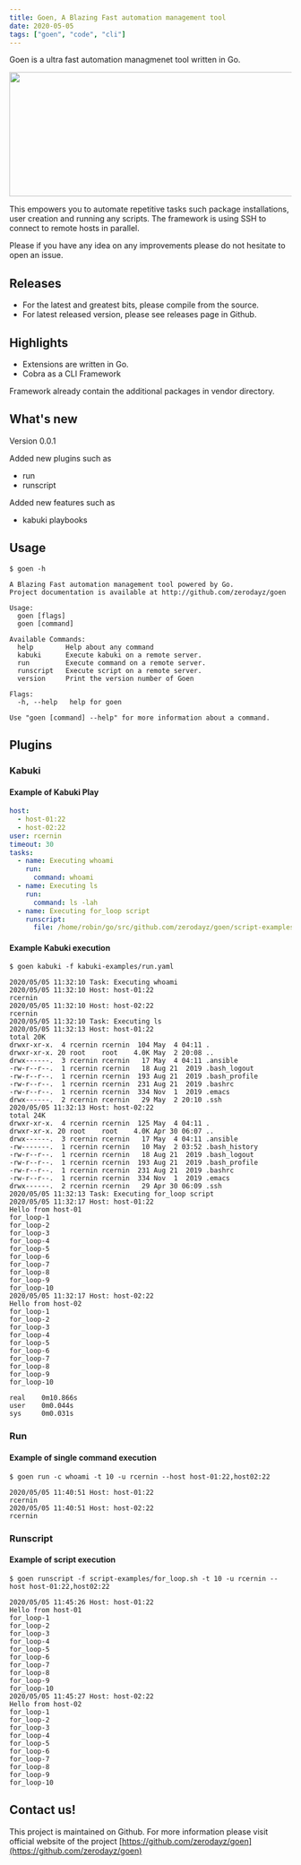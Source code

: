 ```yaml
---
title: Goen, A Blazing Fast automation management tool
date: 2020-05-05
tags: ["goen", "code", "cli"]
---
```


Goen is a ultra fast automation managmenet tool written in Go.

<a href="https://zerodayz.gitlab.io/img/goen-logo.png"><img src="https://zerodayz.gitlab.io/img/goen-logo.png" width="605" height="222"></a>

This empowers you to automate repetitive tasks such package installations,
user creation and running any scripts.
The framework is using SSH to connect to remote hosts in parallel.

Please if you have any idea on any improvements please do not hesitate to open an issue.

## Releases
- For the latest and greatest bits, please compile from the source.
- For latest released version, please see releases page in Github.

## Highlights
- Extensions are written in Go.
- Cobra as a CLI Framework

Framework already contain the additional packages in vendor directory.

## What's new

Version 0.0.1

Added new plugins such as

- run
- runscript

Added new features such as 

- kabuki playbooks

## Usage

```
$ goen -h

A Blazing Fast automation management tool powered by Go.
Project documentation is available at http://github.com/zerodayz/goen

Usage:
  goen [flags]
  goen [command]

Available Commands:
  help        Help about any command
  kabuki      Execute kabuki on a remote server.
  run         Execute command on a remote server.
  runscript   Execute script on a remote server.
  version     Print the version number of Goen

Flags:
  -h, --help   help for goen

Use "goen [command] --help" for more information about a command.

```

## Plugins
### Kabuki
#### Example of Kabuki Play
```yaml
host:
  - host-01:22
  - host-02:22
user: rcernin
timeout: 30
tasks:
  - name: Executing whoami
    run:
      command: whoami
  - name: Executing ls
    run:
      command: ls -lah
  - name: Executing for_loop script
    runscript:
      file: /home/robin/go/src/github.com/zerodayz/goen/script-examples/for_loop.sh
```

#### Example Kabuki execution

```text
$ goen kabuki -f kabuki-examples/run.yaml

2020/05/05 11:32:10 Task: Executing whoami
2020/05/05 11:32:10 Host: host-01:22
rcernin
2020/05/05 11:32:10 Host: host-02:22
rcernin
2020/05/05 11:32:10 Task: Executing ls
2020/05/05 11:32:13 Host: host-01:22
total 20K
drwxr-xr-x.  4 rcernin rcernin  104 May  4 04:11 .
drwxr-xr-x. 20 root    root    4.0K May  2 20:08 ..
drwx------.  3 rcernin rcernin   17 May  4 04:11 .ansible
-rw-r--r--.  1 rcernin rcernin   18 Aug 21  2019 .bash_logout
-rw-r--r--.  1 rcernin rcernin  193 Aug 21  2019 .bash_profile
-rw-r--r--.  1 rcernin rcernin  231 Aug 21  2019 .bashrc
-rw-r--r--.  1 rcernin rcernin  334 Nov  1  2019 .emacs
drwx------.  2 rcernin rcernin   29 May  2 20:10 .ssh
2020/05/05 11:32:13 Host: host-02:22
total 24K
drwxr-xr-x.  4 rcernin rcernin  125 May  4 04:11 .
drwxr-xr-x. 20 root    root    4.0K Apr 30 06:07 ..
drwx------.  3 rcernin rcernin   17 May  4 04:11 .ansible
-rw-------.  1 rcernin rcernin   10 May  2 03:52 .bash_history
-rw-r--r--.  1 rcernin rcernin   18 Aug 21  2019 .bash_logout
-rw-r--r--.  1 rcernin rcernin  193 Aug 21  2019 .bash_profile
-rw-r--r--.  1 rcernin rcernin  231 Aug 21  2019 .bashrc
-rw-r--r--.  1 rcernin rcernin  334 Nov  1  2019 .emacs
drwx------.  2 rcernin rcernin   29 Apr 30 06:09 .ssh
2020/05/05 11:32:13 Task: Executing for_loop script
2020/05/05 11:32:17 Host: host-01:22
Hello from host-01
for_loop-1
for_loop-2
for_loop-3
for_loop-4
for_loop-5
for_loop-6
for_loop-7
for_loop-8
for_loop-9
for_loop-10
2020/05/05 11:32:17 Host: host-02:22
Hello from host-02
for_loop-1
for_loop-2
for_loop-3
for_loop-4
for_loop-5
for_loop-6
for_loop-7
for_loop-8
for_loop-9
for_loop-10

real    0m10.866s
user    0m0.044s
sys     0m0.031s
```

### Run
#### Example of single command execution
```text
$ goen run -c whoami -t 10 -u rcernin --host host-01:22,host02:22

2020/05/05 11:40:51 Host: host-01:22
rcernin
2020/05/05 11:40:51 Host: host-02:22
rcernin
```

### Runscript
#### Example of script execution
```text
$ goen runscript -f script-examples/for_loop.sh -t 10 -u rcernin --host host-01:22,host02:22

2020/05/05 11:45:26 Host: host-01:22
Hello from host-01
for_loop-1
for_loop-2
for_loop-3
for_loop-4
for_loop-5
for_loop-6
for_loop-7
for_loop-8
for_loop-9
for_loop-10
2020/05/05 11:45:27 Host: host-02:22
Hello from host-02
for_loop-1
for_loop-2
for_loop-3
for_loop-4
for_loop-5
for_loop-6
for_loop-7
for_loop-8
for_loop-9
for_loop-10
```

## Contact us!

This project is maintained on Github.
For more information please visit official website of the project [https://github.com/zerodayz/goen](https://github.com/zerodayz/goen)
